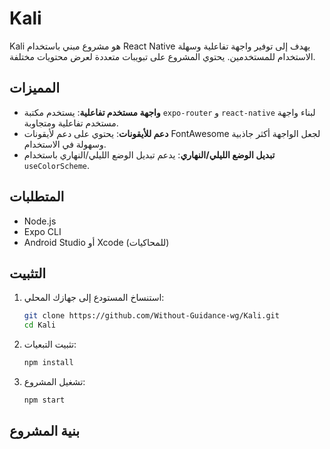 # Kali

Kali هو مشروع مبني باستخدام React Native يهدف إلى توفير واجهة تفاعلية وسهلة الاستخدام للمستخدمين. يحتوي المشروع على تبويبات متعددة لعرض محتويات مختلفة.

## المميزات

- **واجهة مستخدم تفاعلية**: يستخدم مكتبة `expo-router` و `react-native` لبناء واجهة مستخدم تفاعلية ومتجاوبة.
- **دعم للأيقونات**: يحتوي على دعم لأيقونات FontAwesome لجعل الواجهة أكثر جاذبية وسهولة في الاستخدام.
- **تبديل الوضع الليلي/النهاري**: يدعم تبديل الوضع الليلي/النهاري باستخدام `useColorScheme`.

## المتطلبات

- Node.js
- Expo CLI
- Android Studio أو Xcode (للمحاكيات)

## التثبيت

1. استنساخ المستودع إلى جهازك المحلي:
    ```sh
    git clone https://github.com/Without-Guidance-wg/Kali.git
    cd Kali
    ```

2. تثبيت التبعيات:
    ```sh
    npm install
    ```

3. تشغيل المشروع:
    ```sh
    npm start
    ```

## بنية المشروع

